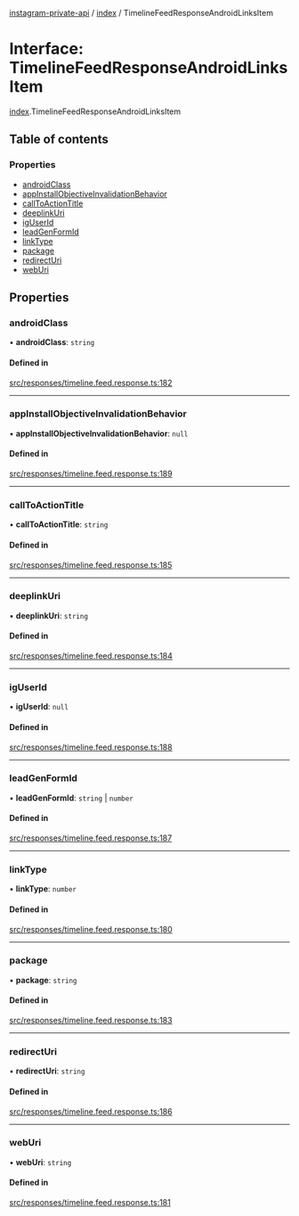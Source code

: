 [instagram-private-api](../../README.md) / [index](../../modules/index.md) / TimelineFeedResponseAndroidLinksItem

# Interface: TimelineFeedResponseAndroidLinksItem

[index](../../modules/index.md).TimelineFeedResponseAndroidLinksItem

## Table of contents

### Properties

- [androidClass](TimelineFeedResponseAndroidLinksItem.md#androidclass)
- [appInstallObjectiveInvalidationBehavior](TimelineFeedResponseAndroidLinksItem.md#appinstallobjectiveinvalidationbehavior)
- [callToActionTitle](TimelineFeedResponseAndroidLinksItem.md#calltoactiontitle)
- [deeplinkUri](TimelineFeedResponseAndroidLinksItem.md#deeplinkuri)
- [igUserId](TimelineFeedResponseAndroidLinksItem.md#iguserid)
- [leadGenFormId](TimelineFeedResponseAndroidLinksItem.md#leadgenformid)
- [linkType](TimelineFeedResponseAndroidLinksItem.md#linktype)
- [package](TimelineFeedResponseAndroidLinksItem.md#package)
- [redirectUri](TimelineFeedResponseAndroidLinksItem.md#redirecturi)
- [webUri](TimelineFeedResponseAndroidLinksItem.md#weburi)

## Properties

### androidClass

• **androidClass**: `string`

#### Defined in

[src/responses/timeline.feed.response.ts:182](https://github.com/Nerixyz/instagram-private-api/blob/0e0721c/src/responses/timeline.feed.response.ts#L182)

___

### appInstallObjectiveInvalidationBehavior

• **appInstallObjectiveInvalidationBehavior**: ``null``

#### Defined in

[src/responses/timeline.feed.response.ts:189](https://github.com/Nerixyz/instagram-private-api/blob/0e0721c/src/responses/timeline.feed.response.ts#L189)

___

### callToActionTitle

• **callToActionTitle**: `string`

#### Defined in

[src/responses/timeline.feed.response.ts:185](https://github.com/Nerixyz/instagram-private-api/blob/0e0721c/src/responses/timeline.feed.response.ts#L185)

___

### deeplinkUri

• **deeplinkUri**: `string`

#### Defined in

[src/responses/timeline.feed.response.ts:184](https://github.com/Nerixyz/instagram-private-api/blob/0e0721c/src/responses/timeline.feed.response.ts#L184)

___

### igUserId

• **igUserId**: ``null``

#### Defined in

[src/responses/timeline.feed.response.ts:188](https://github.com/Nerixyz/instagram-private-api/blob/0e0721c/src/responses/timeline.feed.response.ts#L188)

___

### leadGenFormId

• **leadGenFormId**: `string` \| `number`

#### Defined in

[src/responses/timeline.feed.response.ts:187](https://github.com/Nerixyz/instagram-private-api/blob/0e0721c/src/responses/timeline.feed.response.ts#L187)

___

### linkType

• **linkType**: `number`

#### Defined in

[src/responses/timeline.feed.response.ts:180](https://github.com/Nerixyz/instagram-private-api/blob/0e0721c/src/responses/timeline.feed.response.ts#L180)

___

### package

• **package**: `string`

#### Defined in

[src/responses/timeline.feed.response.ts:183](https://github.com/Nerixyz/instagram-private-api/blob/0e0721c/src/responses/timeline.feed.response.ts#L183)

___

### redirectUri

• **redirectUri**: `string`

#### Defined in

[src/responses/timeline.feed.response.ts:186](https://github.com/Nerixyz/instagram-private-api/blob/0e0721c/src/responses/timeline.feed.response.ts#L186)

___

### webUri

• **webUri**: `string`

#### Defined in

[src/responses/timeline.feed.response.ts:181](https://github.com/Nerixyz/instagram-private-api/blob/0e0721c/src/responses/timeline.feed.response.ts#L181)
